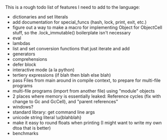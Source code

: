 
This is a rough todo list of features I need to add to the language:

* dictionaries and set literals
* add documentation for special_funcs (hash, lock, print, exit, etc.)
* figure out a way to make a macro for implementing Object for ObjectCell stuff, so the .lock_immutable() boilerplate isn't necessary
* eval
* lambdas
* list and set conversion functions that just iterate and add
* generators
* comprehensions
* defer block
* interactive mode (a la python)
* tertiery expressions (if blah then blah else blah)
* pass Files from main around in compile context, to prepare for multi-file programs
* multi-file programs (import from another file) using "module" objects
* 2 places where memory is essentially leaked: Reference cycles (fix with change to Gc and GcCell), and "parent references"
* windows?
* standard library: get command line args
* unicode string literal \u{blahblah}
* make it easy to round floats when printing (I might want to write my own dtoa that is better)
* benchmarks
